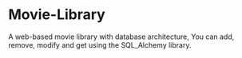 # Movie-Library
A web-based movie library with database architecture, You can add, remove, modify and get using the SQL_Alchemy library.
